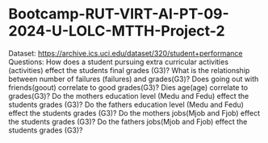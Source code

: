 # Bootcamp-RUT-VIRT-AI-PT-09-2024-U-LOLC-MTTH-Project-2
Dataset: https://archive.ics.uci.edu/dataset/320/student+performance
Questions:
How does a student pursuing extra curricular activities (activities) effect the students final grades (G3)? 
What is the relationship between number of failures (failures) and grades(G3)?
Does going out with friends(goout) correlate to good grades(G3)?
Dies age(age) correlate to grades(G3)?
Do the mothers education level (Medu and Fedu) effect the students grades (G3)?
Do the fathers education level (Medu and Fedu) effect the students grades (G3)?
Do the mothers jobs(Mjob and Fjob) effect the students grades (G3)?
Do the fathers jobs(Mjob and Fjob) effect the students grades (G3)?
